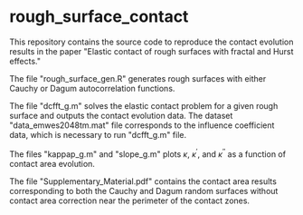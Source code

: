 # rough_surface_contact

This repository contains the source code to reproduce the contact evolution results in the paper "Elastic contact of rough surfaces with fractal and Hurst effects." 

The file "rough_surface_gen.R" generates rough surfaces with either Cauchy or Dagum autocorrelation functions. 

The file "dcfft_g.m" solves the elastic contact problem for a given rough surface and outputs the contact evolution data. The dataset "data_emwes2048tm.mat" file corresponds to the influence coefficient data, which is necessary to run "dcfft_g.m" file. 

The files "kappap_g.m" and "slope_g.m" plots $\kappa$, $\kappa^{\prime}$, and $\kappa^{\prime\prime}$ as a function of contact area evolution. 

The file "Supplementary_Material.pdf" contains the contact area results corresponding to both the Cauchy and Dagum random surfaces
without contact area correction near the perimeter of the contact zones.  
